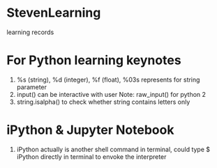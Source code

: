 # StevenLearning
learning records


# For Python learning keynotes
1. %s (string), %d (integer), %f (float), %03s represents for string parameter
2. input() can be interactive with user Note: raw_input() for python 2
3. string.isalpha() to check whether string contains letters only

# iPython & Jupyter Notebook
1. iPython actually is another shell command in terminal, could type $ iPython directly in terminal to envoke the interpreter
